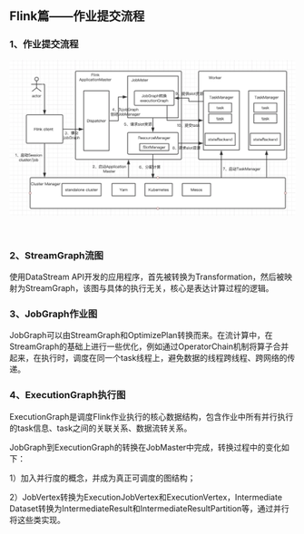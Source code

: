 ## Flink篇——作业提交流程



### 1、作业提交流程



<img src="img/作业提交流程.png" alt="image-20201223215819027" style="zoom:50%;" />

​                                                                                                                                  



### 2、StreamGraph流图

使用DataStream API开发的应用程序，首先被转换为Transformation，然后被映射为StreamGraph，该图与具体的执行无关，核心是表达计算过程的逻辑。





### 3、JobGraph作业图

JobGraph可以由StreamGraph和OptimizePlan转换而来。在流计算中，在StreamGraph的基础上进行一些优化，例如通过OperatorChain机制将算子合并起来，在执行时，调度在同一个task线程上，避免数据的线程跨线程、跨网络的传递。



### 4、ExecutionGraph执行图

ExecutionGraph是调度Flink作业执行的核心数据结构，包含作业中所有并行执行的task信息、task之间的关联关系、数据流转关系。

JobGraph到ExecutionGraph的转换在JobMaster中完成，转换过程中的变化如下：

1）加入并行度的概念，并成为真正可调度的图结构；

2）JobVertex转换为ExecutionJobVertex和ExecutionVertex，Intermediate Dataset转换为IntermediateResult和IntermediateResultPartition等，通过并行将这些类实现。







